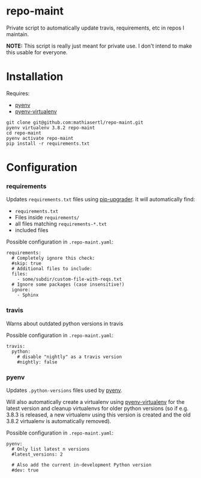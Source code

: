 # repo-maint

Private script to automatically update travis, requirements, etc in repos I maintain.

**NOTE:** This script is really just meant for private use. I don't intend to make this usable for everyone.

# Installation

Requires:
* [pyenv](https://github.com/pyenv/pyenv)
* [pyenv-virtualenv](https://github.com/pyenv/pyenv-virtualenv)

```
git clone git@github.com:mathiasertl/repo-maint.git
pyenv virtualenv 3.8.2 repo-maint
cd repo-maint
pyenv activate repo-maint
pip install -r requirements.txt
```

# Configuration

### requirements

Updates `requirements.txt` files using [pip-upgrader](https://github.com/simion/pip-upgrader). It will
automatically find:

* `requirements.txt`
* Files inside `requirements/`
* all files matching `requirements-*.txt` 
* included files

Possible configuration in `.repo-maint.yaml`:

```
requirements:
  # Completely ignore this check:
  #skip: true
  # Additional files to include:
  files:
    - some/subdir/custom-file-with-reqs.txt
  # Ignore some packages (case insensitive!)
  ignore:
    - Sphinx
```

### travis

Warns about outdated python versions in travis

Possible configuration in `.repo-maint.yaml`:

```
travis:
  python:
    # disable "nightly" as a travis version
    #nightly: false
```


### pyenv

Updates `.python-versions` files used by [pyenv](https://github.com/pyenv/pyenv).

Will also automatically create a virtualenv using
[pyenv-virtualenv](https://github.com/pyenv/pyenv-virtualenv) for the latest version and cleanup virtualenvs
for older python versions (so if e.g. 3.8.3 is released, a new virtualenv using this version is created and
the old 3.8.2 virtualenv is automatically removed).

Possible configuration in `.repo-maint.yaml`:

```
pyenv:
  # Only list latest n versions
  #latest_versions: 2
  
  # Also add the current in-development Python version
  #dev: true
```
